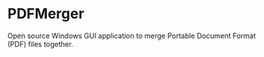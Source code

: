 # PDFMerger
Open source Windows GUI application to merge Portable Document Format (PDF) files together.

